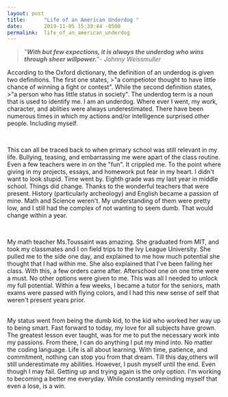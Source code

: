 ```yaml
---
layout: post
title:      "Life of an American Underdog "
date:       2019-11-05 15:39:44 -0500
permalink:  life_of_an_american_underdog
---
```


>"***With but few expections, it is always the underdog who wins through sheer willpower.***"- *Johnny Weissmuller*

  <p>      According to the Oxford dictionary, the definition of an underdog is given two definitions. The first one states, >"a competiotor thought to have little chance of winning a fight or contest". While the second definition states, >"a person who has little status in society". The underdog term is a noun that is used to identify me. I am an underdog. Where ever I went, my work, character, and ablities were always underestimated. There have been numerous times in which my actions and/or intelligence surprised other people. Including myself.</p>
	<br>
	<p>			This can all be traced back to when primary school was still relevant in my life. Bullying, teasing, and embarrassing me were apart of the class routine. Even a few teachers were in on the "fun". It crippled me. To the point where giving in my projects, essays, and homework put fear in my heart. I didn't want to look stupid. Time went by. Eighth grade was my last year in middle school. Things did change. Thanks to the wonderful teachers that were present. History (particularly archeology) and English became a passion of mine. Math and Science weren't. My understanding of them were pretty low, and I still had the complex of not wanting to seem dumb. That would change within a year. </p>
	<br>
	<p>			My math teacher Ms.Toussaint was amazing. She graduated from MIT, and took my classmates and I on field trips to the Ivy League University. She pulled me to the side one day, and explained to me how much potential she thought that I had within me. She also explained that I've been failing her class. With this, a few orders came after. Afterschool one on one time were a must. No other options were given to me. This was all I needed to unlock my full potential. Within a few weeks, I became a tutor for the seniors, math exams were passed with flying colors, and I had this new sense of self that weren't present years prior. </p>
	<br>
			My status went from being the dumb kid, to the kid who worked her way up to being smart. Fast forward to today, my love for all subjects have grown. The greatest lesson ever taught, was for me to put the necessary work into my passions. From there, I can do anything I put my mind into. No matter the coding language. Life is all about learning. With time, patience,  and commitment, nothing can stop you from that dream. Till this day,others will still underestimate my abilities. However, I push myself until the end. Even though I may fail. Getting up and trying again is the only option. I'm working to becoming a better me everyday. While constantly reminding myself that even a lose, is a win.


